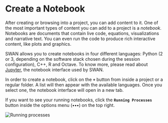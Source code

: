 # Create a Notebook

After creating or browsing into a project, you can add content to it. One of the most important types of content you can add to a project is a _notebook_. Notebooks are documents that contain live code, equations, visualizations and narrative text. You can even run the code to produce rich interactive content, like plots and graphics.

SWAN allows you to create notebooks in four different languages: Python (2 or 3, depending on the software stack chosen during the session configuration), C++, R and Octave. To know more, please read about [Jupyter](https://jupyter.org/), the notebook interface used by SWAN.

In order to create a notebook, click on the **`+`** button from inside a project or a regular folder. A list will then appear with the available languages. Once you select one, the notebook interface will open in a new tab.

If you want to see your running notebooks, click the **`Running Processes`** button inside the options menu (**`∙∙∙`**) on the top right.

![][running_processes]

[running_processes]: ../images/running_processes.png "Running processes"
